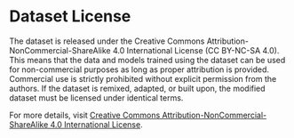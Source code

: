 # Dataset License
The dataset is released under the Creative Commons Attribution-NonCommercial-ShareAlike 4.0 International License (CC BY-NC-SA 4.0). This means that the data and models trained using the dataset can be used for non-commercial purposes as long as proper attribution is provided. Commercial use is strictly prohibited without explicit permission from the authors. If the dataset is remixed, adapted, or built upon, the modified dataset must be licensed under identical terms.

For more details, visit [Creative Commons Attribution-NonCommercial-ShareAlike 4.0 International License]((http://creativecommons.org/licenses/by-nc-sa/4.0/)).